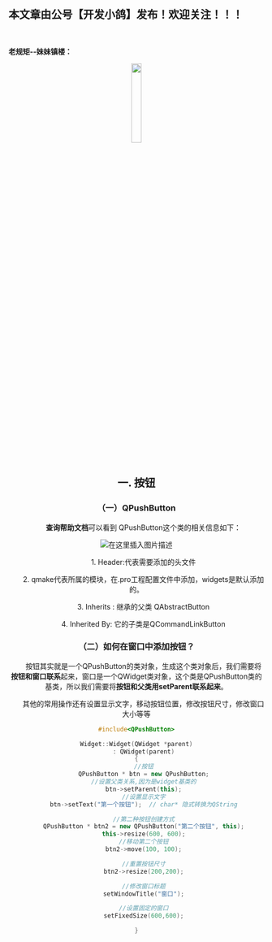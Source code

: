 ﻿## 本文章由公号【开发小鸽】发布！欢迎关注！！！
<br>

**老规矩--妹妹镇楼：**
<center>
<img src="https://img-blog.csdnimg.cn/20200721223424816.JPG"   width="20%">

## 一. 按钮

### （一）QPushButton

&nbsp;  &nbsp;  &nbsp;  &nbsp;**查询帮助文档**可以看到 QPushButton这个类的相关信息如下：

 ![在这里插入图片描述](https://img-blog.csdnimg.cn/20200725161626432.png?x-oss-process=image/watermark,type_ZmFuZ3poZW5naGVpdGk,shadow_10,text_aHR0cHM6Ly9ibG9nLmNzZG4ubmV0L01yd3h4eHg=,size_16,color_FFFFFF,t_70)



&nbsp;  &nbsp;  &nbsp;  &nbsp;1. Header:代表需要添加的头文件

&nbsp;  &nbsp;  &nbsp;  &nbsp;2. qmake代表所属的模块，在.pro工程配置文件中添加，widgets是默认添加的。

&nbsp;  &nbsp;  &nbsp;  &nbsp;3. Inherits : 继承的父类 QAbstractButton

&nbsp;  &nbsp;  &nbsp;  &nbsp;4. Inherited By: 它的子类是QCommandLinkButton
<br>

### （二）如何在窗口中添加按钮？

&nbsp;  &nbsp;  &nbsp;  &nbsp;按钮其实就是一个QPushButton的类对象，生成这个类对象后，我们需要将**按钮和窗口联系**起来，窗口是一个QWidget类对象，这个类是QPushButton类的基类，所以我们需要将**按钮和父类用setParent联系起来**。

&nbsp;  &nbsp;  &nbsp;  &nbsp;其他的常用操作还有设置显示文字，移动按钮位置，修改按钮尺寸，修改窗口大小等等
<br>

```cpp
#include<QPushButton>

Widget::Widget(QWidget *parent)
    : QWidget(parent)
{
    //按钮
    QPushButton * btn = new QPushButton;
    //设置父类关系,因为是widget基类的
    btn->setParent(this);
    //设置显示文字
    btn->setText("第一个按钮");  // char* 隐式转换为QString

    //第二种按钮创建方式
    QPushButton * btn2 = new QPushButton("第二个按钮", this);
    this->resize(600, 600);
    //移动第二个按钮
    btn2->move(100, 100);

    //重置按钮尺寸
    btn2->resize(200,200);

    //修改窗口标题
    setWindowTitle("窗口");

    //设置固定的窗口
    setFixedSize(600,600);

}
```



